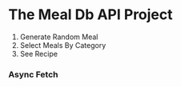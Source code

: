 # The Meal Db API Project

1. Generate Random Meal 
1. Select Meals By Category
1. See Recipe 

### Async Fetch
